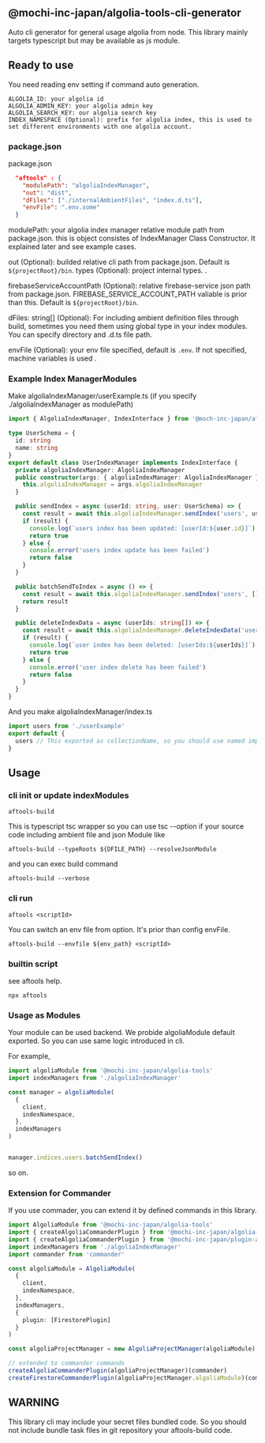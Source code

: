 ## @mochi-inc-japan/algolia-tools-cli-generator

Auto cli generator for general usage algolia from node.
This library mainly targets typescript but may be available as js module.

## Ready to use

You need reading env setting if command auto generation.

```
ALGOLIA_ID: your algolia id
ALGOLIA_ADMIN_KEY: your algolia admin key
ALGOLIA_SEARCH_KEY: our algolia search key
INDEX_NAMESPACE (Optional): prefix for algolia index, this is used to set different environments with one algolia account.
```

### package.json

package.json
```json:package.json
  "aftools" : {
    "modulePath": "algoliaIndexManager",
    "out": "dist",
    "dFiles": ["./internalAmbientFiles", "index.d.ts"],
    "envFile": ".env.some"
  }
```

modulePath: your algolia index manager relative module path from package.json. this is object consistes of IndexManager Class Constructor. It explained later and see example cases.

out (Optional): builded relative cli path from package.json. Default is `${projectRoot}/bin`.
types (Optional): project internal types. .

firebaseServiceAccountPath (Optional):  relative firebase-service json path from package.json. FIREBASE_SERVICE_ACCOUNT_PATH valiable is prior than this. Default is `${projectRoot}/bin`.

dFiles: string[] (Optional): For including ambient definition files through build, sometimes you need them using global type in your index modules. You can specify directory and .d.ts file path.

envFile (Optional): your env file specified, default is `.env`. If not specified, machine variables is used .

### Example Index ManagerModules


Make algoliaIndexManager/userExample.ts (if you specify ./algoliaIndexManager as modulePath)

```ts:algoliaIndexManager/userExample.ts
import { AlgoliaIndexManager, IndexInterface } from '@moch-inc-japan/algolia-tools'

type UserSchema = {
  id: string
  name: string
}
export default class UserIndexManager implements IndexInterface {
  private algoliaIndexManager: AlgoliaIndexManager
  public constructor(args: { algoliaIndexManager: AlgoliaIndexManager }) {
    this.algoliaIndexManager = args.algoliaIndexManager
  }

  public sendIndex = async (userId: string, user: UserSchema) => {
    const result = await this.algoliaIndexManager.sendIndex('users', user)
    if (result) {
      console.log(`users index has been updated: [userId:${user.id}]`)
      return true
    } else {
      console.error('users index update has been failed')
      return false
    }
  }

  public batchSendToIndex = async () => {
    const result = await this.algoliaIndexManager.sendIndex('users', [])
    return result
  }

  public deleteIndexData = async (userIds: string[]) => {
    const result = await this.algoliaIndexManager.deleteIndexData('users', userIds)
    if (result) {
      console.log(`user index has been deleted: [userIds:${userIds}]`)
      return true
    } else {
      console.error('user index delete has been failed')
      return false
    }
  }
}
```

And you make algoliaIndexManager/index.ts

```ts:algoliaIndexManager/index.ts
import users from './userExample'
export default {
  users // This exported as collectionName, so you should use named import specify to collection id
}
```

## Usage


### cli init or update indexModules

```
aftools-build
```

This is typescript tsc wrapper so you can use tsc --option if your source code including ambient file and json Module like

```shell
aftools-build --typeRoots ${DFILE_PATH} --resolveJsonModule
```

and you can exec build command

```shell
aftools-build --verbose
```

### cli run

```
aftools <scriptId>
```

You can switch an env file from option. It's prior than config envFile.

```shell
aftools-build --envfile ${env_path} <scriptId>
```

### builtin script

see aftools help.

```
npx aftools
```

### Usage as Modules

Your module can be used backend. We probide algoliaModule default exported. So you can use same logic introduced in cli.

For example,

```ts:example.ts
import algoliaModule from '@mochi-inc-japan/algolia-tools'
import indexManagers from './algoliaIndexManager'

const manager = algoliaModule(
  {
    client,
    indexNamespace,
  },
  indexManagers
)


manager.indices.users.batchSendIndex()

```
so on.

### Extension for Commander

If you use commader, you can extend it by defined commands in this library.

```ts
import AlgoliaModule from '@mochi-inc-japan/algolia-tools'
import { createAlgoliaCommanderPlugin } from '@mochi-inc-japan/algolia-cli-tools'
import { createAlgoliaCommanderPlugin } from '@mochi-inc-japan/plugin-algolia-tools-firestore'
import indexManagers from './algoliaIndexManager'
import commander from 'commander'

const algoliaModule = AlgoliaModule(
  {
    client,
    indexNamespace,
  },
  indexManagers,
  {
    plugin: [FirestorePlugin]
  }
)

const algoliaProjectManager = new AlgoliaProjectManager(algoliaModule)

// extended to commander commands
createAlgoliaCommanderPlugin(algoliaProjectManager)(commander)
createFirestoreCommanderPlugin(algoliaProjectManager.algoliaModule)(commander)// optional if you use firestore
```


## **WARNING**

This library cli may include your secret files bundled code. So you should not include bundle task files in git repository your aftools-build code.
